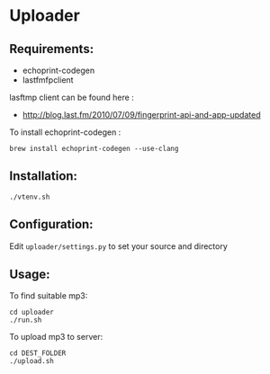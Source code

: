 # Uploader

## Requirements:
* echoprint-codegen
* lastfmfpclient

lasftmp client can be found here :
* http://blog.last.fm/2010/07/09/fingerprint-api-and-app-updated

To install echoprint-codegen :
```
brew install echoprint-codegen --use-clang
```

## Installation:
```
./vtenv.sh
```

## Configuration:
Edit ```uploader/settings.py``` to set your source and directory

## Usage:

To find suitable mp3:
```
cd uploader
./run.sh
```

To upload mp3 to server:
```
cd DEST_FOLDER
./upload.sh
```


